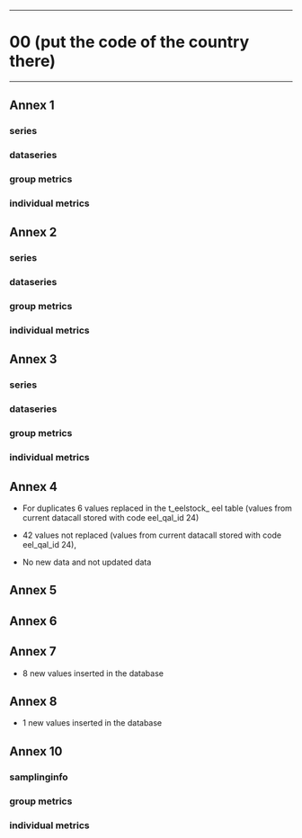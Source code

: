 -----------------------------------------------------------
# 00 (put the code of the country there) 
-----------------------------------------------------------

## Annex 1

### series

### dataseries


### group metrics


### individual metrics

## Annex 2

### series

### dataseries


### group metrics


### individual metrics



## Annex 3

### series

### dataseries


### group metrics


### individual metrics



## Annex 4
* For duplicates 6 values replaced in the t_eelstock_ eel table (values from current datacall stored with code eel_qal_id 24)
								
* 42 values not replaced (values from current datacall stored with code eel_qal_id 24),

* No new data and not updated data
 

## Annex 5



## Annex 6



## Annex 7

* 8 new values inserted in the database
  

## Annex 8

* 1 new values inserted in the database
  

## Annex 10

### samplinginfo


### group metrics


### individual metrics

